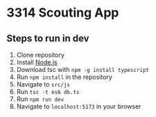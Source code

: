 # 3314 Scouting App

## Steps to run in dev

1. Clone repository
2. Install [Node.js](https://nodejs.org/en/download/)
3. Download tsc with `npm -g install typescript`
4. Run `npm install` in the repository
5. Navigate to `src/js`
6. Run `tsc -t es6 db.ts`
7. Run `npm run dev`
8. Navigate to `localhost:5173` in your browser